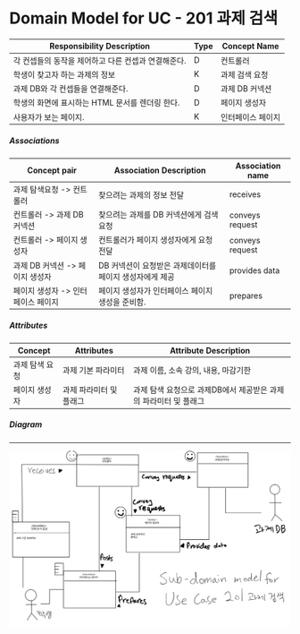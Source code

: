 # Domain Model for UC - 201 과제 검색

| Responsibility Description                                   | Type | Concept Name      |
| ------------------------------------------------------------ | ---- | ----------------- |
| 각 컨셉들의 동작을 제어하고 다른 컨셉과 연결해준다.          | D    | 컨트롤러          |
| 학생이 찾고자 하는 과제의 정보                   | K    | 과제 검색 요청    |
| 과제 DB와 각 컨셉들을 연결해준다.                            | D    | 과제 DB 커넥션    |
| 학생의 화면에 표시하는 HTML 문서를 렌더링 한다.                | D    | 페이지 생성자     |
| 사용자가 보는 페이지.                                        | K    | 인터페이스 페이지 |

##### Associations

| Concept pair                       | Association Description                                  | Association name |
| ---------------------------------- | -------------------------------------------------------- | ---------------- |
| 과제 탐색요청 -> 컨트롤러          | 찾으려는 과제의 정보 전달                                           | receives         |
| 컨트롤러 -> 과제 DB 커넥션      | 찾으려는 과제를 DB 커넥션에게 검색 요청   | conveys request     |
| 컨트롤러 -> 페이지 생성자          | 컨트롤러가 페이지 생성자에게 요청 전달                   | conveys request  |
| 과제 DB 커넥션 -> 페이지 생성자    | DB 커넥션이 요청받은 과제데이터를 페이지 생성자에게 제공 | provides data    |
| 페이지 생성자 -> 인터페이스 페이지 | 페이지 생성자가 인터페이스 페이지 생성을 준비함.         | prepares         |


##### Attributes

| Concept        | Attributes              | Attribute Description                                        |
| -------------- | ----------------------- | ------------------------------------------------------------ |
| 과제 탐색 요청 | 과제 기본 파라미터      | 과제 이름, 소속 강의, 내용, 마감기한                  |
| 페이지 생성자  | 과제 파라미터 및 플래그 | 과제 탐색 요청으로 과제DB에서 제공받은 과제의 파라미터 및 플래그               |


##### Diagram
-------
![DM201](./Domain%20Model/Module2_Students/img/DM201.jpg)